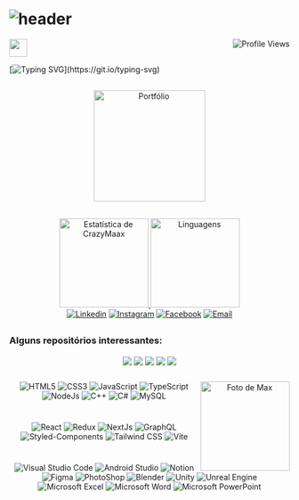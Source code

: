 # ![header](https://user-images.githubusercontent.com/95248203/190401449-f491536a-d5d4-4793-aed6-7c791e64fda3.png) 

<img align="right" src="https://komarev.com/ghpvc/?username=crazymaax&color=AE82CE&label=Visitas+ao+perfil" alt="Profile Views">

<img src = "https://raw.githubusercontent.com/rahulbanerjee26/githubProfileReadmeGenerator/main/gifs/code.gif" width = 32px height=32px>

[![Typing SVG](https://readme-typing-svg.demolab.com?font=Fira+Code&size=16&duration=3000&pause=1000&color=A5ABCC&multiline=true&width=430&height=180&lines=%F0%9F%98%8E+-+Desenvolvedor+Front-end;%F0%9F%91%A8%F0%9F%8F%BB%E2%80%8D%F0%9F%8E%93+-+Formado+em+Engenharia+Mec%C3%A2nica;%F0%9F%92%BB+-+Dedicando+100%25+a+programa%C3%A7%C3%A3o.;%F0%9F%8E%AE+-+Sonhando+em+ser+Game+Dev.;%E2%9C%8F%EF%B8%8F+-+Dando+inicio+nos+estudos+de+C%23%2C+C%2B%2B.)](https://git.io/typing-svg)

##


<div align="center">
<a href="https://portfolio-max-crazymaax.vercel.app/" target="_blank"><img
        height="200em"
        src="https://i.ibb.co/S7vhbTQ/Visite.png"
        target="_blank" alt="Portfólio"></a>
</div>

##

<div align="center">
  <a href="https://github.com/crazymaax">
    <img height="160em"
      src="https://github-readme-stats.vercel.app/api?username=crazymaax&custom_title=Histórico_de_CrazyMaax&show_icons=true&theme=material-palenight&include_all_commits=true&count_private=true" alt="Estatística de CrazyMaax"/>
    <img height="160em"
      src="https://github-readme-stats.vercel.app/api/top-langs/?username=crazymaax&custom_title=Linguagens&layout=compact&langs_count=7&theme=material-palenight" alt="Linguagens"/>
</div>
<div align="center">
    <a href="https://www.linkedin.com/in/maxmilan/" target="_blank"><img
        src="https://img.shields.io/badge/LinkedIn-0077B5?style=for-the-badge&logo=linkedin&logoColor=white"
        target="_blank" alt="Linkedin"></a>
    <a href="https://www.instagram.com/crazy_maax/" target="_blank"><img
        src="https://img.shields.io/badge/Instagram-E4405F?style=for-the-badge&logo=instagram&logoColor=white"
        target="_blank" alt="Instagram"></a>
    <a href="https://www.facebook.com/maax.miilan" target="_blank"><img
        src="https://img.shields.io/badge/Facebook-1877F2?style=for-the-badge&logo=facebook&logoColor=white"
        target="_blank" alt="Facebook"></a>
    <a href="mailto:maxmilan10@hotmail.com" target="_blank"><img
        src="https://img.shields.io/badge/Microsoft_Outlook-0078D4?style=for-the-badge&logo=microsoft-outlook&logoColor=white"
        target="_blank" alt="Email"></a>
</div>
  
##

<div align="center">
<h3 align="left">Alguns repositórios interessantes:</h3>
    <a href="https://github.com/crazymaax/Esse-ou-Aquele"><img align="center"
    src="https://github-readme-stats.vercel.app/api/pin/?username=crazymaax&repo=Esse-ou-Aquele&theme=material-palenight" /></a>
    <a href="https://github.com/crazymaax/Do.it"><img align="center"
    src="https://github-readme-stats.vercel.app/api/pin/?username=crazymaax&repo=Do.it&theme=material-palenight" /></a>
    <a href="https://github.com/crazymaax/GitHub-Cards"><img align="center"
    src="https://github-readme-stats.vercel.app/api/pin/?username=crazymaax&repo=GitHub-Cards&theme=material-palenight" /></a>
    <a href="https://github.com/crazymaax/Nu-Kenzie"><img align="center"
    src="https://github-readme-stats.vercel.app/api/pin/?username=crazymaax&repo=Nu-Kenzie&theme=material-palenight" /></a>
    <a href="https://github.com/crazymaax/Bruno-Adivinha"><img align="center"
    src="https://github-readme-stats.vercel.app/api/pin/?username=crazymaax&repo=Bruno-Adivinha&theme=material-palenight" /></a>
</div>

## 

<div align="center">
  <img align="right" height="160px" src="https://i.ibb.co/6mtkwq4/Gif-1.gif" alt="Foto de Max">
  <img src="https://img.shields.io/badge/HTML5-E34F26.svg?style=for-the-badge&logo=HTML5&logoColor=white" alt="HTML5">
  <img src="https://img.shields.io/badge/CSS3-1572B6.svg?style=for-the-badge&logo=CSS3&logoColor=white" alt="CSS3">
  <img src="https://img.shields.io/badge/JavaScript-F7DF1E.svg?style=for-the-badge&logo=JavaScript&logoColor=black" alt="JavaScript">
  <img src="https://img.shields.io/badge/TypeScript-3178C6.svg?style=for-the-badge&logo=TypeScript&logoColor=white" alt="TypeScript">
  <img src="https://img.shields.io/badge/Node.js-339933.svg?style=for-the-badge&logo=nodedotjs&logoColor=white" alt="NodeJs">
  <img src="https://img.shields.io/badge/C%2B%2B-00599C?style=for-the-badge&logo=c%2B%2B&logoColor=white" alt="C++">
  <img src="https://img.shields.io/badge/C%23-239120?style=for-the-badge&logo=c-sharp&logoColor=white" alt="C#">
  <img src="https://img.shields.io/badge/MySQL-4479A1.svg?style=for-the-badge&logo=MySQL&logoColor=white" alt="MySQL">

  #

  <img src="https://img.shields.io/badge/React-61DAFB.svg?style=for-the-badge&logo=React&logoColor=black" alt="React">
  <img src="https://img.shields.io/badge/Redux-764ABC.svg?style=for-the-badge&logo=Redux&logoColor=white" alt="Redux">
  <img src="https://img.shields.io/badge/Next.js-000000.svg?style=for-the-badge&logo=nextdotjs&logoColor=white" alt="NextJs">
  <img src="https://img.shields.io/badge/GraphQL-E10098.svg?style=for-the-badge&logo=GraphQL&logoColor=white" alt="GraphQL">
  <img src="https://img.shields.io/badge/styled--components-DB7093.svg?style=for-the-badge&logo=styled-components&logoColor=white" alt="Styled-Components">
  <img src="https://img.shields.io/badge/Tailwind%20CSS-06B6D4.svg?style=for-the-badge&logo=Tailwind-CSS&logoColor=white" alt="Tailwind CSS">
  <img src="https://img.shields.io/badge/Vite-646CFF.svg?style=for-the-badge&logo=Vite&logoColor=white" alt="Vite">
  
  #

</div>

##

<div align="center">
  <img src="https://img.shields.io/badge/Visual%20Studio%20Code-007ACC.svg?style=for-the-badge&logo=Visual-Studio-Code&logoColor=white" alt="Visual Studio Code">
  <img src="https://img.shields.io/badge/Android%20Studio-3DDC84.svg?style=for-the-badge&logo=Android-Studio&logoColor=white" alt="Android Studio">
  <img src="https://img.shields.io/badge/Notion-000000.svg?style=for-the-badge&logo=Notion&logoColor=white" alt="Notion">
  <img src="https://img.shields.io/badge/Figma-F24E1E.svg?style=for-the-badge&logo=Figma&logoColor=white" alt="Figma">
  <img src="https://img.shields.io/badge/Adobe%20Photoshop-31A8FF.svg?style=for-the-badge&logo=Adobe-Photoshop&logoColor=white" alt="PhotoShop">
  <img src="https://img.shields.io/badge/Blender-F5792A.svg?style=for-the-badge&logo=Blender&logoColor=white" alt="Blender">
  <img src="https://img.shields.io/badge/Unity-100000?style=for-the-badge&logo=unity&logoColor=white" alt="Unity">
  <img src="https://img.shields.io/badge/Unreal%20Engine-0E1128.svg?style=for-the-badge&logo=Unreal-Engine&logoColor=white" alt="Unreal Engine">
  <img src="https://img.shields.io/badge/Microsoft_Excel-217346?style=for-the-badge&logo=microsoft-excel&logoColor=white" alt="Microsoft Excel">
  <img src="https://img.shields.io/badge/Microsoft_Word-2B579A?style=for-the-badge&logo=microsoft-word&logoColor=white" alt="Microsoft Word">
  <img src="https://img.shields.io/badge/Microsoft_PowerPoint-B7472A?style=for-the-badge&logo=microsoft-powerpoint&logoColor=white" alt="Microsoft PowerPoint">
</div>
